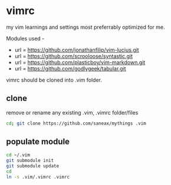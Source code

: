 # vimrc
my vim learnings and settings most preferrably optimized for me.

Modules used -
  - url = https://github.com/jonathanfilip/vim-lucius.git
  - url = https://github.com/scrooloose/syntastic.git
  - url = https://github.com/plasticboy/vim-markdown.git
  - url = https://github.com/godlygeek/tabular.git

vimrc should be cloned into .vim folder.

clone
-----
remove or rename any existing .vim, .vimrc folder/files

```bash
cd; git clone https://github.com/saneax/mythings .vim
```

populate module
---------------

```bash
cd ~/.vim
git submodule init
git submodule update
cd
ln -s .vim/.vimrc .vimrc
```





